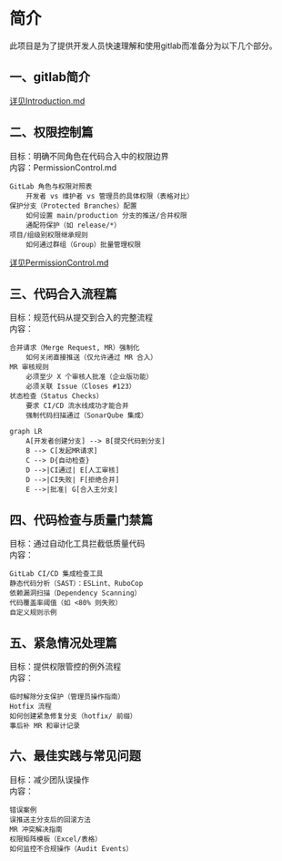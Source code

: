 # 简介
此项目是为了提供开发人员快速理解和使用gitlab而准备分为以下几个部分。

## 一、gitlab简介
[详见Introduction.md](./docs/Introduction.md)
## 二、权限控制篇
目标：明确不同角色在代码合入中的权限边界<br>
内容：PermissionControl.md
```
GitLab 角色与权限对照表
    开发者 vs 维护者 vs 管理员的具体权限（表格对比）
保护分支（Protected Branches）配置
    如何设置 main/production 分支的推送/合并权限
    通配符保护（如 release/*）
项目/组级别权限继承规则
    如何通过群组（Group）批量管理权限
```
[详见PermissionControl.md](./docs/PermissionControl.md)<br>
## 三、代码合入流程篇
目标：规范代码从提交到合入的完整流程<br>
内容：
```
合并请求（Merge Request, MR）强制化
    如何关闭直接推送（仅允许通过 MR 合入）
MR 审核规则
    必须至少 X 个审核人批准（企业版功能）
    必须关联 Issue（Closes #123）
状态检查（Status Checks）
    要求 CI/CD 流水线成功才能合并
    强制代码扫描通过（SonarQube 集成）
```
```mermaid
graph LR
    A[开发者创建分支] --> B[提交代码到分支]
    B --> C[发起MR请求]
    C --> D{自动检查}
    D -->|CI通过| E[人工审核]
    D -->|CI失败| F[拒绝合并]
    E -->|批准| G[合入主分支]
```
## 四、代码检查与质量门禁篇
目标：通过自动化工具拦截低质量代码<br>
内容：
```
GitLab CI/CD 集成检查工具
静态代码分析（SAST）：ESLint、RuboCop
依赖漏洞扫描（Dependency Scanning）
代码覆盖率阈值（如 <80% 则失败）
自定义规则示例
```
## 五、紧急情况处理篇
目标：提供权限管控的例外流程<br>
内容：
```
临时解除分支保护（管理员操作指南）
Hotfix 流程
如何创建紧急修复分支（hotfix/ 前缀）
事后补 MR 和审计记录
```
## 六、最佳实践与常见问题
目标：减少团队误操作<br>
内容：
```
错误案例
误推送主分支后的回滚方法
MR 冲突解决指南
权限矩阵模板（Excel/表格）
如何监控不合规操作（Audit Events）
```